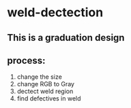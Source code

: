 # weld-dectection
## This is a graduation design
## process:
1. change the size
2. change RGB to Gray
3. dectect weld region
4. find defectives in weld
